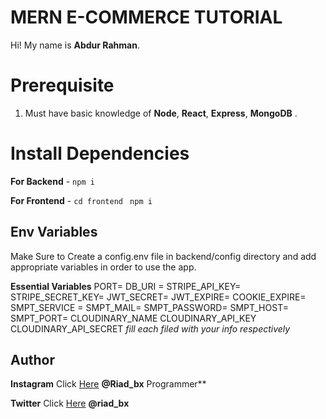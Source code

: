 # MERN E-COMMERCE TUTORIAL

Hi! My name is **Abdur Rahman**.

# Prerequisite

1.  Must have basic knowledge of **Node**, **React**, **Express**, **MongoDB** .
# Install Dependencies

**For Backend** - `npm i`

**For Frontend** - `cd frontend` ` npm i`

## Env Variables

Make Sure to Create a config.env file in backend/config directory and add appropriate variables in order to use the app.

**Essential Variables**
PORT=
DB_URI =
STRIPE_API_KEY=
STRIPE_SECRET_KEY=
JWT_SECRET=
JWT_EXPIRE=
COOKIE_EXPIRE=
SMPT_SERVICE =
SMPT_MAIL=
SMPT_PASSWORD=
SMPT_HOST=
SMPT_PORT=
CLOUDINARY_NAME
CLOUDINARY_API_KEY
CLOUDINARY_API_SECRET
_fill each filed with your info respectively_

## Author

**Instagram** Click [Here](https://www.instagram.com/riad_bx) **@Riad_bx**
Programmer**

**Twitter** Click [Here](https://twitter.com/riad_bx) **@riad_bx**
